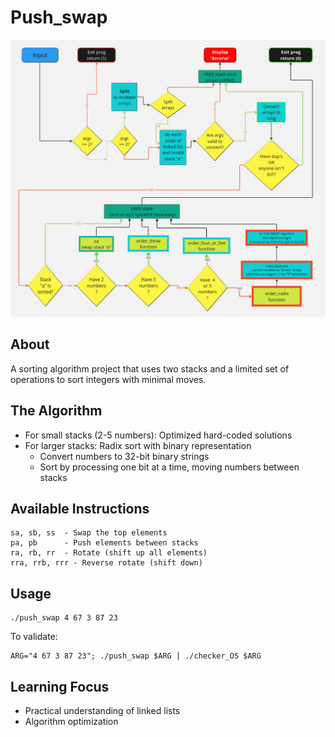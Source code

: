 # Push_swap

![Push_swap Program Flow Diagram](./docs/prog_map.jpg)

## About
A sorting algorithm project that uses two stacks and a limited set of operations to sort integers with minimal moves.

## The Algorithm
- For small stacks (2-5 numbers): Optimized hard-coded solutions
- For larger stacks: Radix sort with binary representation
  - Convert numbers to 32-bit binary strings
  - Sort by processing one bit at a time, moving numbers between stacks

## Available Instructions
```
sa, sb, ss  - Swap the top elements
pa, pb      - Push elements between stacks
ra, rb, rr  - Rotate (shift up all elements)
rra, rrb, rrr - Reverse rotate (shift down)
```

## Usage
```
./push_swap 4 67 3 87 23
```

To validate:
```
ARG="4 67 3 87 23"; ./push_swap $ARG | ./checker_OS $ARG
```

## Learning Focus
- Practical understanding of linked lists
- Algorithm optimization
